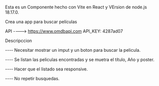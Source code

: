 Esta es un Componente hecho con Vite en React y VErsion de node.js 18.17.0.

Crea una app para buscar películas

API  ----> https://www.omdbapi.com
API_KEY: 4287ad07

Descripccion

---- Necesitar mostrar un imput y un boton para buscar la pelicula.

---- Se listan las peliculas encontradas y se muetra el título, Año y poster.

---- Hacer que el listado sea responsive.

---- No repetir busquedas.